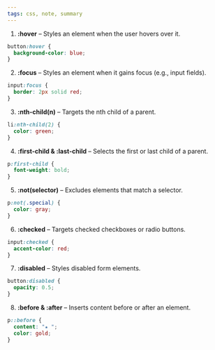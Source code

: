 ```yaml
---
tags: css, note, summary
---
```


1. **:hover** – Styles an element when the user hovers over it.

```css
button:hover {
  background-color: blue;
}
```

  

2. **:focus** – Styles an element when it gains focus (e.g., input fields).

```css
input:focus {
  border: 2px solid red;
}
```

  

3. **:nth-child(n)** – Targets the nth child of a parent.

```css
li:nth-child(2) {
  color: green;
}
```

  

4. **:first-child & :last-child** – Selects the first or last child of a parent.

```css
p:first-child {
  font-weight: bold;
}
```

  

5. **:not(selector)** – Excludes elements that match a selector.

```css
p:not(.special) {
  color: gray;
}
```

  

6. **:checked** – Targets checked checkboxes or radio buttons.

```css
input:checked {
  accent-color: red;
}
```

  

7. **:disabled** – Styles disabled form elements.

```css
button:disabled {
  opacity: 0.5;
}
```

  

8. **:before & :after** – Inserts content before or after an element.

```css
p::before {
  content: "★ ";
  color: gold;
}
```

